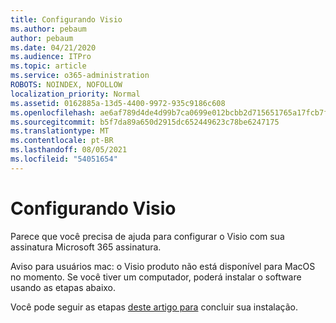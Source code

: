 ```yaml
---
title: Configurando Visio
ms.author: pebaum
author: pebaum
ms.date: 04/21/2020
ms.audience: ITPro
ms.topic: article
ms.service: o365-administration
ROBOTS: NOINDEX, NOFOLLOW
localization_priority: Normal
ms.assetid: 0162885a-13d5-4400-9972-935c9186c608
ms.openlocfilehash: ae6af789d4de4d99b7ca0699e012bcbb2d715651765a17fcb7f16b91084acb04
ms.sourcegitcommit: b5f7da89a650d2915dc652449623c78be6247175
ms.translationtype: MT
ms.contentlocale: pt-BR
ms.lasthandoff: 08/05/2021
ms.locfileid: "54051654"
---
```

# <a name="setting-up-visio"></a>Configurando Visio

Parece que você precisa de ajuda para configurar o Visio com sua assinatura Microsoft 365 assinatura.
  
Aviso para usuários mac: o Visio produto não está disponível para MacOS no momento. Se você tiver um computador, poderá instalar o software usando as etapas abaixo.
  
Você pode seguir as etapas [deste artigo para](https://support.office.com/article/f98f21e3-aa02-4827-9167-ddab5b025710.aspx) concluir sua instalação. 
  

